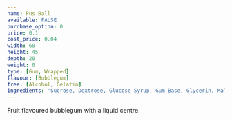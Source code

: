 ```yaml
---
name: Pus Ball
available: FALSE
purchase_option: 0
price: 0.1
cost_price: 0.04
width: 60
height: 45
depth: 20
weight: 0
type: [Gum, Wrapped]
flavour: [Bubblegum]
free: [Alcohol, Gelatin]
ingredients: 'Sucrose, Dextrose, Glucose Syrup, Gum Base, Glycerin, Malic Acid, Flavourings, Modified Starch, Colours: E100, E120, E171. Glazing Agents: Carnauba Wax, Shellac, Antioxidant E321'
---
```

Fruit flavoured bubblegum with a liquid centre.